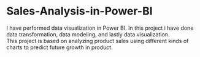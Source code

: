 # Sales-Analysis-in-Power-BI
I have performed data visualization in Power BI. In this project i have done data transformation, data modeling, and lastly data visualization.
<br>
 This project is based on analyzing product sales using different kinds of charts to predict future growth in product. 
